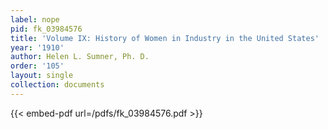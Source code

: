 ```yaml
---
label: nope
pid: fk_03984576
title: 'Volume IX: History of Women in Industry in the United States'
year: '1910'
author: Helen L. Sumner, Ph. D.
order: '105'
layout: single
collection: documents
---
```



{{< embed-pdf url=/pdfs/fk_03984576.pdf >}}